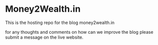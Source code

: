 # Money2Wealth.in

This is the hosting repo for the blog money2wealth.in 

for any thoughts and comments on how can we improve the blog please submit a message on the live website.